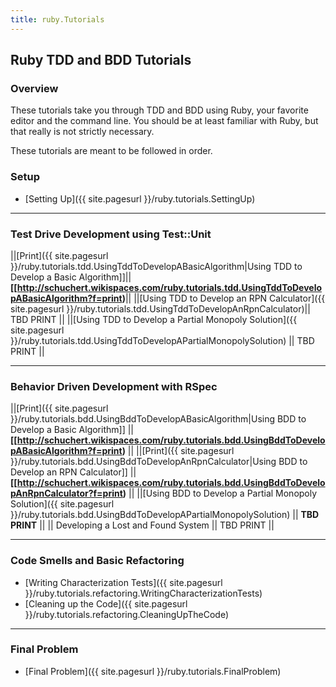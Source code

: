 ```yaml
---
title: ruby.Tutorials
---
```

## Ruby TDD and BDD Tutorials

### Overview
These tutorials take you through TDD and BDD using Ruby, your favorite editor and the command line. You should be at least familiar with Ruby, but that really is not strictly necessary.

These tutorials are meant to be followed in order.

### Setup
* [Setting Up]({{ site.pagesurl }}/ruby.tutorials.SettingUp)

----

### Test Drive Development using Test::Unit
||[Print]({{ site.pagesurl }}/ruby.tutorials.tdd.UsingTddToDevelopABasicAlgorithm|Using TDD to Develop a Basic Algorithm]]||**[[http://schuchert.wikispaces.com/ruby.tutorials.tdd.UsingTddToDevelopABasicAlgorithm?f=print)**||
||[Using TDD to Develop an RPN Calculator]({{ site.pagesurl }}/ruby.tutorials.tdd.UsingTddToDevelopAnRpnCalculator)|| TBD PRINT ||
||[Using TDD to Develop a Partial Monopoly Solution]({{ site.pagesurl }}/ruby.tutorials.tdd.UsingTddToDevelopAPartialMonopolySolution) || TBD PRINT ||

----

### Behavior Driven Development with RSpec
||[Print]({{ site.pagesurl }}/ruby.tutorials.bdd.UsingBddToDevelopABasicAlgorithm|Using BDD to Develop a Basic Algorithm]] || **[[http://schuchert.wikispaces.com/ruby.tutorials.bdd.UsingBddToDevelopABasicAlgorithm?f=print)** ||
||[Print]({{ site.pagesurl }}/ruby.tutorials.bdd.UsingBddToDevelopAnRpnCalculator|Using BDD to Develop an RPN Calculator]]  || **[[http://schuchert.wikispaces.com/ruby.tutorials.bdd.UsingBddToDevelopAnRpnCalculator?f=print)** ||
||[Using BDD to Develop a Partial Monopoly Solution]({{ site.pagesurl }}/ruby.tutorials.bdd.UsingBddToDevelopAPartialMonopolySolution) || **TBD PRINT** ||
|| Developing a Lost and Found System || TBD PRINT ||

----

### Code Smells and Basic Refactoring
* [Writing Characterization Tests]({{ site.pagesurl }}/ruby.tutorials.refactoring.WritingCharacterizationTests)
* [Cleaning up the Code]({{ site.pagesurl }}/ruby.tutorials.refactoring.CleaningUpTheCode)

----

### Final Problem
* [Final Problem]({{ site.pagesurl }}/ruby.tutorials.FinalProblem)

